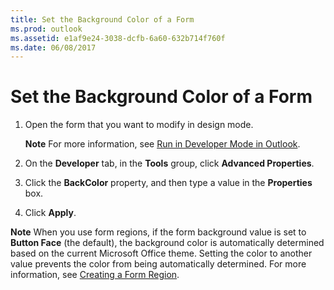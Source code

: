 ```yaml
---
title: Set the Background Color of a Form
ms.prod: outlook
ms.assetid: e1af9e24-3038-dcfb-6a60-632b714f760f
ms.date: 06/08/2017
---
```



# Set the Background Color of a Form

1. Open the form that you want to modify in design mode. 
    
    **Note**  For more information, see  [Run in Developer Mode in Outlook](run-in-developer-mode-in-outlook.md).
2. On the **Developer** tab, in the **Tools** group, click **Advanced Properties**. 
    
3. Click the **BackColor** property, and then type a value in the **Properties** box.
    
4. Click **Apply**. 
    

 **Note**  When you use form regions, if the form background value is set to **Button Face** (the default), the background color is automatically determined based on the current Microsoft Office theme. Setting the color to another value prevents the color from being automatically determined. For more information, see [Creating a Form Region](create-a-form-region.md).


